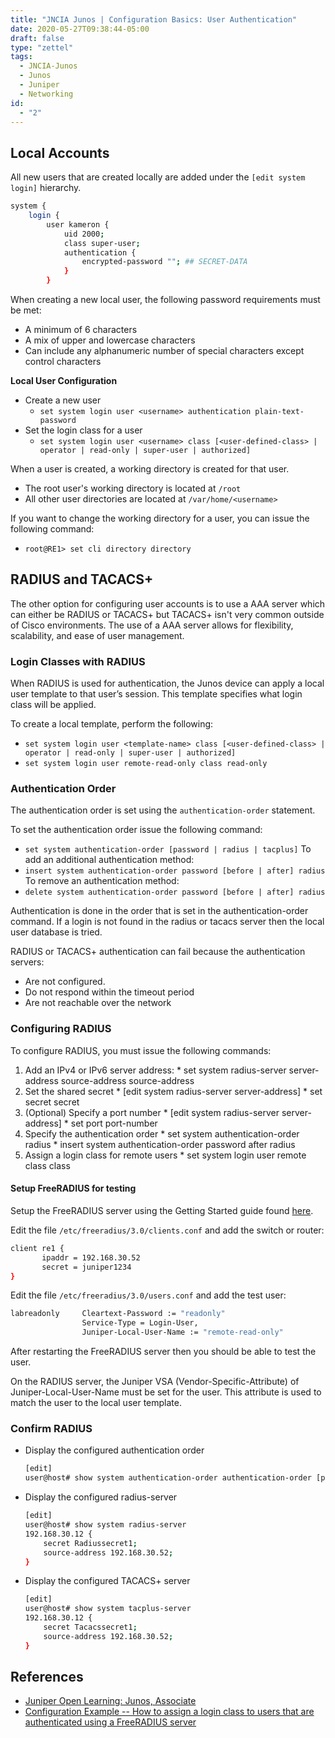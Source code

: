```yaml
---
title: "JNCIA Junos | Configuration Basics: User Authentication"
date: 2020-05-27T09:38:44-05:00
draft: false
type: "zettel"
tags:
  - JNCIA-Junos
  - Junos
  - Juniper
  - Networking
id:
  - "2"
---
```

## Local Accounts
All new users that are created locally are added under the `[edit system login]` hierarchy.

```bash
system {
    login {
        user kameron {
            uid 2000;
            class super-user;
            authentication {
                encrypted-password ""; ## SECRET-DATA
            }
        }
```

When creating a new local user, the following password requirements must be met:

  * A minimum of 6 characters
  * A mix of upper and lowercase characters
  * Can include any alphanumeric number of special characters except control characters

**Local User Configuration**
  * Create a new user
    * `set system login user <username> authentication plain-text-password`
  * Set the login class for a user
    * `set system login user <username> class [<user-defined-class> | operator | read-only | super-user | authorized]`

When a user is created, a working directory is created for that user. 
  * The root user's working directory is located at `/root`
  * All other user directories are located at `/var/home/<username>`

If you want to change the working directory for a user, you can issue the following command:
  * `root@RE1> set cli directory directory`

## RADIUS and TACACS+
The other option for configuring user accounts is to use a AAA server which can either be RADIUS or TACACS+ but TACACS+ isn't very common outside of Cisco environments. The use of a AAA server allows for flexibility, scalability, and ease of user management. 

### Login Classes with RADIUS
When RADIUS is used for authentication, the Junos device can apply a local user template to that user’s session. This template specifies what login class will be applied. 

To create a local template, perform the following:
  * `set system login user <template-name> class [<user-defined-class> | operator | read-only | super-user | authorized]`
  * `set system login user remote-read-only class read-only`

### Authentication Order
The authentication order is set using the `authentication-order` statement. 

To set the authentication order issue the following command: 
  * `set system authentication-order [password | radius | tacplus]`
To add an additional authentication method:
  * `insert system authentication-order password [before | after] radius`
To remove an authentication method:
  * `delete system authentication-order password [before | after] radius`
 
Authentication is done in the order that is set in the authentication-order command. If a login is not found in the radius or tacacs server then the local user database is tried. 
 
RADIUS or TACACS+ authentication can fail because the authentication servers:
  * Are not configured.
  * Do not respond within the timeout period
  * Are not reachable over the network

### Configuring RADIUS
To configure RADIUS, you must issue the following commands:
  1.  Add an IPv4 or IPv6 server address:
    * set system radius-server server-address source-address source-address
  1. Set the shared secret
    * [edit system radius-server server-address]
    * set secret secret
  1. (Optional) Specify a port number
    * [edit system radius-server server-address]
    * set port port-number
  1. Specify the authentication order
    * set system authentication-order radius 
    * insert system authentication-order password after radius
  1. Assign a login class for remote users
    * set system login user remote class class

#### Setup FreeRADIUS for testing
Setup the FreeRADIUS server using the Getting Started guide found [here](https://wiki.freeradius.org/guide/Getting%20Started).

 Edit the file `/etc/freeradius/3.0/clients.conf` and add the switch or router:
 ```bash
client re1 {
        ipaddr = 192.168.30.52
        secret = juniper1234
}
```
Edit the file `/etc/freeradius/3.0/users.conf` and add the test user:
```bash
labreadonly     Cleartext-Password := "readonly"
                Service-Type = Login-User,
                Juniper-Local-User-Name := "remote-read-only"
```
After restarting the FreeRADIUS server then you should be able to test the user.


On the RADIUS server, the Juniper VSA (Vendor-Specific-Attribute) of Juniper-Local-User-Name must be set for the user. This attribute is used to match the user to the local user template.  

### Confirm RADIUS
  * Display the configured authentication order
    ```bash
    [edit]
    user@host# show system authentication-order authentication-order [password | radius | tacplus];
    ```
  * Display the configured radius-server
    ```bash
    [edit]
    user@host# show system radius-server
    192.168.30.12 {
        secret Radiussecret1;
        source-address 192.168.30.52;
    }
    ```
  * Display the configured TACACS+ server
    ```bash
    [edit]
    user@host# show system tacplus-server
    192.168.30.12 {
        secret Tacacssecret1;
        source-address 192.168.30.52;
    }
    ```

## References
  * [Juniper Open Learning: Junos, Associate](https://cloud.contentraven.com/junosgenius/learningpath-detail/1004/3/0/1)
  * [Configuration Example -- How to assign a login class to users that are authenticated using a FreeRADIUS server](https://kb.juniper.net/InfoCenter/index?page=content&id=KB19446)